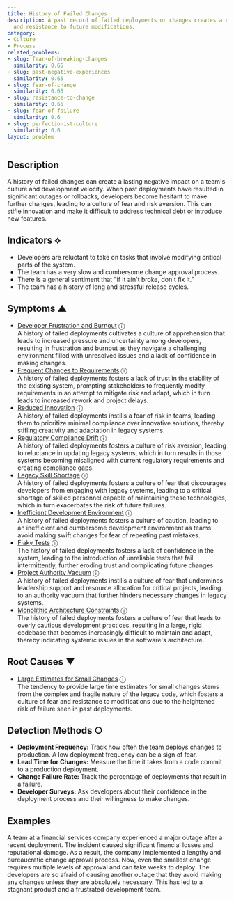 ```yaml
---
title: History of Failed Changes
description: A past record of failed deployments or changes creates a culture of fear
  and resistance to future modifications.
category:
- Culture
- Process
related_problems:
- slug: fear-of-breaking-changes
  similarity: 0.65
- slug: past-negative-experiences
  similarity: 0.65
- slug: fear-of-change
  similarity: 0.65
- slug: resistance-to-change
  similarity: 0.65
- slug: fear-of-failure
  similarity: 0.6
- slug: perfectionist-culture
  similarity: 0.6
layout: problem
---
```


## Description
A history of failed changes can create a lasting negative impact on a team's culture and development velocity. When past deployments have resulted in significant outages or rollbacks, developers become hesitant to make further changes, leading to a culture of fear and risk aversion. This can stifle innovation and make it difficult to address technical debt or introduce new features.

## Indicators ⟡
- Developers are reluctant to take on tasks that involve modifying critical parts of the system.
- The team has a very slow and cumbersome change approval process.
- There is a general sentiment that "if it ain't broke, don't fix it."
- The team has a history of long and stressful release cycles.

## Symptoms ▲
- [Developer Frustration and Burnout](developer-frustration-and-burnout.md) <span class="info-tooltip" title="Confidence: 0.457, Strength: 0.681">ⓘ</span>
<br/>  A history of failed deployments cultivates a culture of apprehension that leads to increased pressure and uncertainty among developers, resulting in frustration and burnout as they navigate a challenging environment filled with unresolved issues and a lack of confidence in making changes.
- [Frequent Changes to Requirements](frequent-changes-to-requirements.md) <span class="info-tooltip" title="Confidence: 0.453, Strength: 0.670">ⓘ</span>
<br/>  A history of failed deployments fosters a lack of trust in the stability of the existing system, prompting stakeholders to frequently modify requirements in an attempt to mitigate risk and adapt, which in turn leads to increased rework and project delays.
- [Reduced Innovation](reduced-innovation.md) <span class="info-tooltip" title="Confidence: 0.449, Strength: 0.838">ⓘ</span>
<br/>  A history of failed deployments instills a fear of risk in teams, leading them to prioritize minimal compliance over innovative solutions, thereby stifling creativity and adaptation in legacy systems.
- [Regulatory Compliance Drift](regulatory-compliance-drift.md) <span class="info-tooltip" title="Confidence: 0.432, Strength: 0.714">ⓘ</span>
<br/>  A history of failed deployments fosters a culture of risk aversion, leading to reluctance in updating legacy systems, which in turn results in those systems becoming misaligned with current regulatory requirements and creating compliance gaps.
- [Legacy Skill Shortage](legacy-skill-shortage.md) <span class="info-tooltip" title="Confidence: 0.422, Strength: 0.665">ⓘ</span>
<br/>  A history of failed deployments fosters a culture of fear that discourages developers from engaging with legacy systems, leading to a critical shortage of skilled personnel capable of maintaining these technologies, which in turn exacerbates the risk of future failures.
- [Inefficient Development Environment](inefficient-development-environment.md) <span class="info-tooltip" title="Confidence: 0.418, Strength: 0.698">ⓘ</span>
<br/>  A history of failed deployments fosters a culture of caution, leading to an inefficient and cumbersome development environment as teams avoid making swift changes for fear of repeating past mistakes.
- [Flaky Tests](flaky-tests.md) <span class="info-tooltip" title="Confidence: 0.389, Strength: 0.695">ⓘ</span>
<br/>  The history of failed deployments fosters a lack of confidence in the system, leading to the introduction of unreliable tests that fail intermittently, further eroding trust and complicating future changes.
- [Project Authority Vacuum](project-authority-vacuum.md) <span class="info-tooltip" title="Confidence: 0.340, Strength: 0.686">ⓘ</span>
<br/>  A history of failed deployments instills a culture of fear that undermines leadership support and resource allocation for critical projects, leading to an authority vacuum that further hinders necessary changes in legacy systems.
- [Monolithic Architecture Constraints](monolithic-architecture-constraints.md) <span class="info-tooltip" title="Confidence: 0.329, Strength: 0.690">ⓘ</span>
<br/>  The history of failed deployments fosters a culture of fear that leads to overly cautious development practices, resulting in a large, rigid codebase that becomes increasingly difficult to maintain and adapt, thereby indicating systemic issues in the software's architecture.

## Root Causes ▼
- [Large Estimates for Small Changes](large-estimates-for-small-changes.md) <span class="info-tooltip" title="Confidence: 0.338, Strength: 0.857">ⓘ</span>
<br/>  The tendency to provide large time estimates for small changes stems from the complex and fragile nature of the legacy code, which fosters a culture of fear and resistance to modifications due to the heightened risk of failure seen in past deployments.

## Detection Methods ○
- **Deployment Frequency:** Track how often the team deploys changes to production. A low deployment frequency can be a sign of fear.
- **Lead Time for Changes:** Measure the time it takes from a code commit to a production deployment.
- **Change Failure Rate:** Track the percentage of deployments that result in a failure.
- **Developer Surveys:** Ask developers about their confidence in the deployment process and their willingness to make changes.

## Examples
A team at a financial services company experienced a major outage after a recent deployment. The incident caused significant financial losses and reputational damage. As a result, the company implemented a lengthy and bureaucratic change approval process. Now, even the smallest change requires multiple levels of approval and can take weeks to deploy. The developers are so afraid of causing another outage that they avoid making any changes unless they are absolutely necessary. This has led to a stagnant product and a frustrated development team.

